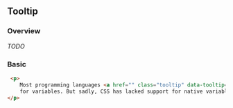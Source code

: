 ## Tooltip

### Overview
_TODO_

### Basic
```html
 <p>
    Most programming languages <a href="" class="tooltip" data-tooltip="default tooltip">have support </a>
    for variables. But sadly, CSS has lacked support for native variables from the very beginning.
</p>
```
